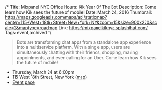 /*
Title: Mixpanel NYC Office Hours: Kik Year Of The Bot
Description: Come learn how Kik sees the future of mobile!
Date: March 24, 2016 
Thumbnail: https://maps.googleapis.com/maps/api/staticmap?center=115+West+18th+Street+New+York+NY&zoom=15&size=900x220&scale=2&maptype=roadmap
Link: https://mixpanelkiknyc.splashthat.com/
Tags: event,archived
*/

> Bots are transforming chat apps from a standalone app experience into a multiservice platform. With a single app, users are simultaneously chatting with their friends, shopping, making appointments, and even calling for an Uber. Come learn how Kik sees the future of mobile!

- Thursday, March 24 at 6:00pm 
- 115 West 18th Street, New York ([map](https://www.google.com/maps/dir/Current+Location/115+West+18th+Street+New+York+NY))
- [Event page](https://mixpanelkiknyc.splashthat.com/)
